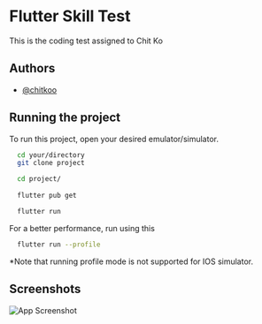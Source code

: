 
# Flutter Skill Test

This is the coding test assigned to Chit Ko


## Authors

- [@chitkoo](https://github.com/chitkoo)


## Running the project

To run this project, open your desired emulator/simulator.

```bash
  cd your/directory
  git clone project
```

```bash
  cd project/
  
  flutter pub get

  flutter run
```

For a better performance, run using this

```bash
  flutter run --profile
```

*Note that running profile mode is not supported for IOS simulator.

## Screenshots

![App Screenshot](https://via.placeholder.com/468x300?text=App+Screenshot+Here)

